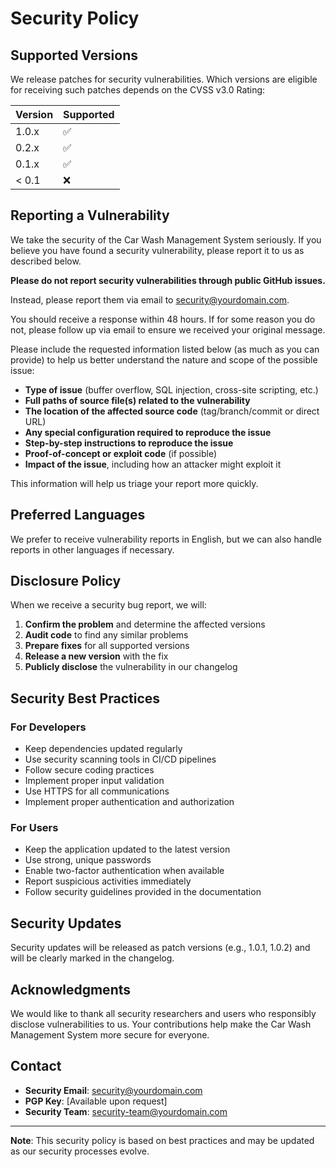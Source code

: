 # Security Policy

## Supported Versions

We release patches for security vulnerabilities. Which versions are eligible for receiving such patches depends on the CVSS v3.0 Rating:

| Version | Supported          |
| ------- | ------------------ |
| 1.0.x   | :white_check_mark: |
| 0.2.x   | :white_check_mark: |
| 0.1.x   | :white_check_mark: |
| < 0.1   | :x:                |

## Reporting a Vulnerability

We take the security of the Car Wash Management System seriously. If you believe you have found a security vulnerability, please report it to us as described below.

**Please do not report security vulnerabilities through public GitHub issues.**

Instead, please report them via email to [security@yourdomain.com](mailto:security@yourdomain.com).

You should receive a response within 48 hours. If for some reason you do not, please follow up via email to ensure we received your original message.

Please include the requested information listed below (as much as you can provide) to help us better understand the nature and scope of the possible issue:

- **Type of issue** (buffer overflow, SQL injection, cross-site scripting, etc.)
- **Full paths of source file(s) related to the vulnerability**
- **The location of the affected source code** (tag/branch/commit or direct URL)
- **Any special configuration required to reproduce the issue**
- **Step-by-step instructions to reproduce the issue**
- **Proof-of-concept or exploit code** (if possible)
- **Impact of the issue**, including how an attacker might exploit it

This information will help us triage your report more quickly.

## Preferred Languages

We prefer to receive vulnerability reports in English, but we can also handle reports in other languages if necessary.

## Disclosure Policy

When we receive a security bug report, we will:

1. **Confirm the problem** and determine the affected versions
2. **Audit code** to find any similar problems
3. **Prepare fixes** for all supported versions
4. **Release a new version** with the fix
5. **Publicly disclose** the vulnerability in our changelog

## Security Best Practices

### For Developers

- Keep dependencies updated regularly
- Use security scanning tools in CI/CD pipelines
- Follow secure coding practices
- Implement proper input validation
- Use HTTPS for all communications
- Implement proper authentication and authorization

### For Users

- Keep the application updated to the latest version
- Use strong, unique passwords
- Enable two-factor authentication when available
- Report suspicious activities immediately
- Follow security guidelines provided in the documentation

## Security Updates

Security updates will be released as patch versions (e.g., 1.0.1, 1.0.2) and will be clearly marked in the changelog.

## Acknowledgments

We would like to thank all security researchers and users who responsibly disclose vulnerabilities to us. Your contributions help make the Car Wash Management System more secure for everyone.

## Contact

- **Security Email**: [security@yourdomain.com](mailto:security@yourdomain.com)
- **PGP Key**: [Available upon request]
- **Security Team**: [security-team@yourdomain.com](mailto:security-team@yourdomain.com)

---

**Note**: This security policy is based on best practices and may be updated as our security processes evolve.
